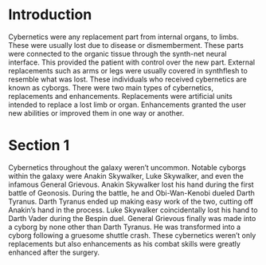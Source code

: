 # Introduction

Cybernetics were any replacement part from internal organs, to limbs.
These were usually lost due to disease or dismemberment.
These parts were connected to the organic tissue through the synth-net neural interface.
This provided the patient with control over the new part.
External replacements such as arms or legs were usually covered in synthflesh to resemble what was lost.
These individuals who received cybernetics are known as cyborgs.
There were two main types of cybernetics, replacements and enhancements.
Replacements were artificial units intended to replace a lost limb or organ.
Enhancements granted the user new abilities or improved them in one way or another.

# Section 1

Cybernetics throughout the galaxy weren’t uncommon.
Notable cyborgs within the galaxy were Anakin Skywalker, Luke Skywalker, and even the infamous General Grievous.
Anakin Skywalker lost his hand during the first battle of Geonosis.
During the battle, he and Obi-Wan-Kenobi dueled Darth Tyranus.
Darth Tyranus ended up making easy work of the two, cutting off Anakin’s hand in the process.
Luke Skywalker coincidentally lost his hand to Darth Vader during the Bespin duel.
General Grievous finally was made into a  cyborg by none other than Darth Tyranus.
He was transformed into a cyborg following a gruesome shuttle crash.
These cybernetics weren’t only replacements but also enhancements as his combat skills were greatly enhanced after the surgery.
